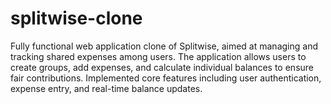 # splitwise-clone
Fully functional web application clone of Splitwise, aimed at managing and tracking shared expenses among users. The application allows users to create groups, add expenses, and calculate individual balances to ensure fair contributions. Implemented core features including user authentication, expense entry, and real-time balance updates.
